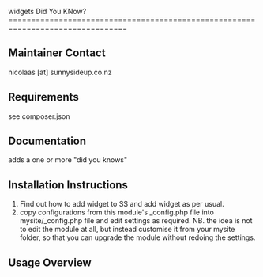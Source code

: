 widgets Did You KNow?================================================================================

Maintainer Contact
-----------------------------------------------
nicolaas [at] sunnysideup.co.nz

Requirements
-----------------------------------------------
see composer.json

Documentation
-----------------------------------------------
adds a one or more "did you knows"

Installation Instructions
-----------------------------------------------
1. Find out how to add widget to SS and add widget as per usual.
2. copy configurations from this module's _config.php file
into mysite/_config.php file and edit settings as required.
NB. the idea is not to edit the module at all, but instead customise
it from your mysite folder, so that you can upgrade the module without redoing the settings.


Usage Overview
-----------------------------------------------





